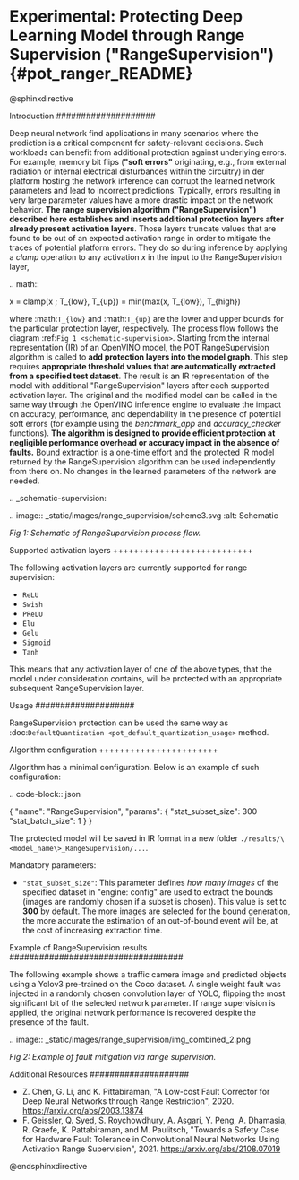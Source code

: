 # Experimental: Protecting Deep Learning Model through Range Supervision ("RangeSupervision") {#pot_ranger_README}

@sphinxdirective

Introduction
####################

Deep neural network find applications in many scenarios where the prediction is a critical component for safety-relevant decisions. Such workloads can benefit from additional protection against underlying errors. For example, memory bit flips (**"soft errors"** originating, e.g., from external radiation or internal electrical disturbances within the circuitry) in der platform hosting the network inference can corrupt the learned network parameters and lead to incorrect predictions. Typically, errors resulting in very large parameter values have a more drastic impact on the network behavior. **The range supervision algorithm ("RangeSupervision") described here establishes and inserts additional protection layers after already present activation layers**. Those layers truncate values that are found to be out of an expected activation range in order to mitigate the traces of potential platform errors. They do so during inference by applying a *clamp* operation to any activation *x* in the input to the RangeSupervision layer,

.. math::

   x = clamp(x ; T_{low}, T_{up}) = min(max(x, T_{low}), T_{high})


where :math:`T_{low}` and :math:`T_{up}` are the lower and upper bounds for the particular protection layer, respectively.
The process flow follows the diagram :ref:`Fig 1 <schematic-supervision>`. Starting from the internal representation (IR) of an OpenVINO model, the POT RangeSupervision algorithm is called to **add protection layers into the model graph**. This step requires **appropriate threshold values that are automatically extracted from a specified test dataset**. The result is an IR representation of the model with additional "RangeSupervision" layers after each supported activation layer. The original and the modified model can be called in the same way through the OpenVINO inference engine to evaluate the impact on accuracy, performance, and dependability in the presence of potential soft errors (for example using the *benchmark_app* and *accuracy_checker* functions). **The algorithm is designed to provide efficient protection at negligible performance overhead or accuracy impact in the absence of faults.** Bound extraction is a one-time effort and the protected IR model returned by the RangeSupervision algorithm can be used independently from there on. No changes in the learned parameters of the network are needed.

.. _schematic-supervision:

.. image:: _static/images/range_supervision/scheme3.svg
   :alt: Schematic


*Fig 1: Schematic of RangeSupervision process flow.*

Supported activation layers
+++++++++++++++++++++++++++

The following activation layers are currently supported for range supervision:

- `ReLU`
- `Swish`
- `PReLU`
- `Elu`
- `Gelu`
- `Sigmoid`
- `Tanh`

This means that any activation layer of one of the above types, that the model under consideration contains, will be protected with an appropriate subsequent RangeSupervision layer.

Usage
####################

RangeSupervision protection can be used the same way as :doc:`DefaultQuantization <pot_default_quantization_usage>` method.

Algorithm configuration
+++++++++++++++++++++++

Algorithm has a minimal configuration. Below is an example of such configuration:

.. code-block:: json

   {
      "name": "RangeSupervision",
      "params": {
            "stat_subset_size": 300
            "stat_batch_size": 1
         }
   }


The protected model will be saved in IR format in a new folder ``./results/\<model_name\>_RangeSupervision/...``.

Mandatory parameters:

- ``"stat_subset_size"``:  This parameter defines *how many images* of the specified dataset in "engine: config" are used to extract the bounds (images are randomly chosen if a subset is chosen). This value is set to **300** by default. The more images are selected for the bound generation, the more accurate the estimation of an out-of-bound event will be, at the cost of increasing extraction time.

Example of RangeSupervision results
###################################

The following example shows a traffic camera image and predicted objects using a Yolov3 pre-trained on the Coco dataset. A single weight fault was injected in a randomly chosen convolution layer of YOLO, flipping the most significant bit of the selected network parameter. If range supervision is applied, the original network performance is recovered despite the presence of the fault.

.. image:: _static/images/range_supervision/img_combined_2.png


*Fig 2: Example of fault mitigation via range supervision.*

Additional Resources
####################

- Z. Chen, G. Li, and K. Pittabiraman, "A Low-cost Fault Corrector for Deep Neural Networks through Range Restriction", 2020. https://arxiv.org/abs/2003.13874
- F. Geissler, Q. Syed, S. Roychowdhury,  A. Asgari, Y. Peng, A. Dhamasia, R. Graefe, K. Pattabiraman, and M. Paulitsch, "Towards a Safety Case for Hardware Fault Tolerance in Convolutional Neural Networks Using Activation Range Supervision", 2021. https://arxiv.org/abs/2108.07019

 @endsphinxdirective


